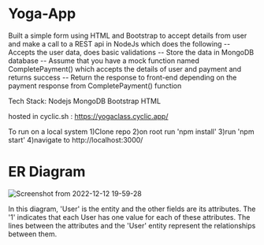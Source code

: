 # Yoga-App

Built a simple form using HTML and Bootstrap to accept details from user and make a call to a REST api in NodeJs which does the following
-- Accepts the user data, does basic validations
-- Store the data in MongoDB database
-- Assume that you have a mock function named CompletePayment() which accepts the
details of user and payment and returns success
-- Return the response to front-end depending on the payment response from
CompletePayment() function


Tech Stack:
Nodejs
MongoDB
Bootstrap
HTML

hosted in cyclic.sh : https://yogaclass.cyclic.app/


To run on a local system
1)Clone repo
2)on root run 'npm install'
3)run 'npm start'
4)navigate to http://localhost:3000/

# ER Diagram


![Screenshot from 2022-12-12 19-59-28](https://user-images.githubusercontent.com/90437519/207070948-ac1398b2-69eb-4732-9f57-6705a90537a5.png)

In this diagram, 'User' is the entity and the other fields are its attributes. The '1' indicates that each User has one value for each of these attributes. The lines between the attributes and the 'User' entity represent the relationships between them.

